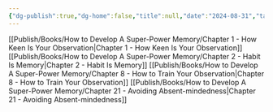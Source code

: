 ```yaml
---
{"dg-publish":true,"dg-home":false,"title":null,"date":"2024-08-31","tags":["#books","#memory","#How_to_Develop_A_Super_Power_Memory"],"Group":"Group1","permalink":"/publish/books/how-to-develop-a-super-power-memory/nhom-1-co-ban-ve-quan-sat-va-thoi-quen-ghi-nho/","dgPassFrontmatter":true,"noteIcon":"","updated":"2025-01-30T14:26:33.952+07:00"}
---
```


[[Publish/Books/How to Develop A Super-Power Memory/Chapter 1 - How Keen Is Your Observation\|Chapter 1 - How Keen Is Your Observation]]
[[Publish/Books/How to Develop A Super-Power Memory/Chapter 2 - Habit Is Memory\|Chapter 2 - Habit Is Memory]]
[[Publish/Books/How to Develop A Super-Power Memory/Chapter 8 - How to Train Your Observation\|Chapter 8 - How to Train Your Observation]]
[[Publish/Books/How to Develop A Super-Power Memory/Chapter 21 - Avoiding Absent-mindedness\|Chapter 21 - Avoiding Absent-mindedness]]